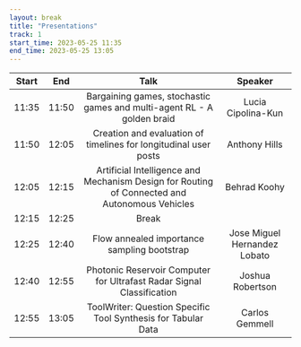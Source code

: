 ```yaml
---
layout: break
title: "Presentations"
track: 1
start_time: 2023-05-25 11:35
end_time: 2023-05-25 13:05
---
```


| Start     | End      | Talk                                                                                           | Speaker                       |
|   :----:  |   :----: |   :----:                                                                                       |   :----:                      |
| 11:35     | 11:50    | Bargaining games, stochastic games and multi-agent RL - A golden braid                         | Lucia Cipolina-Kun            |  
| 11:50     | 12:05    | Creation and evaluation of timelines for longitudinal user posts                               | Anthony Hills                 | 
| 12:05     | 12:15    | Artificial Intelligence and Mechanism Design for Routing of Connected and Autonomous Vehicles  | Behrad Koohy                  |   
| 12:15     | 12:25    | Break                                                                                          |                               |
| 12:25     | 12:40    | Flow annealed importance sampling bootstrap                                                    | Jose Miguel Hernandez Lobato  | 
| 12:40     | 12:55    | Photonic Reservoir Computer for Ultrafast Radar Signal Classification                          | Joshua Robertson              |  
| 12:55     | 13:05    | ToolWriter: Question Specific Tool Synthesis for Tabular Data                                  | Carlos Gemmell                | 
